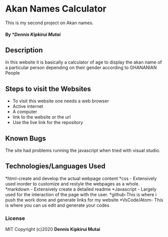 # Akan Names Calculator
This is my second project on Akan names.
#### By **Dennis Kipkirui Mutai*
## Description
In this website it is basically a calculator of age to display the akan name of a particular person depending on their gender according to GHANANIAN People

## Steps to visit the Websites
* To visit this website one needs a web browser
* Active internet
* A computer 
* link to the website or the url
* Use the live link for the repository

## Known Bugs
The site had problems running the javascript when tried with visual studio.
## Technologies/Languages Used
*html-create and develop the actual webpage content
*css - Extensively used inorder to customize and restyle the webpages as a whole.
*markdown - Extensively create a detailed readme
*Javascript - Largely used for the interaction of the page with the user.
*github-This is where i push the work done and generate links for my website
*VsCode/Atom- This is where you can us edit and generate your codes

### License
MIT
Copyright (c)2020 **Dennis Kipkirui Mutai**
